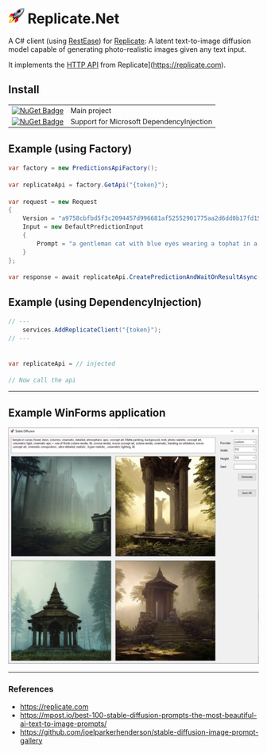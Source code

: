 # ![Project Icon](https://raw.githubusercontent.com/StefH/Replicate.Net/main/resources/icon_32x32.png) Replicate.Net
A C# client (using [RestEase](https://github.com/canton7/RestEase)) for [Replicate](https://replicate.com): A latent text-to-image diffusion model capable of generating photo-realistic images given any text input.

It implements the [HTTP API](https://replicate.com/docs/reference/http) from Replicate](https://replicate.com).

## Install
| | |
| - | - |
| [![NuGet Badge](https://buildstats.info/nuget/Replicate.Net)](https://www.nuget.org/packages/Replicate.Net) | Main project
| [![NuGet Badge](https://buildstats.info/nuget/Replicate.Net.DependencyInjection)](https://www.nuget.org/packages/Replicate.Net.DependencyInjection) | Support for Microsoft DependencyInjection

## Example (using Factory)
``` c#
var factory = new PredictionsApiFactory();

var replicateApi = factory.GetApi("{token}");

var request = new Request
{
    Version = "a9758cbfbd5f3c2094457d996681af52552901775aa2d6dd0b17fd15df959bef",
    Input = new DefaultPredictionInput
    {
        Prompt = "a gentleman cat with blue eyes wearing a tophat in a 19th century portrait"
    }
};

var response = await replicateApi.CreatePredictionAndWaitOnResultAsync(request).ConfigureAwait(false);
```

## Example (using DependencyInjection)
``` c#
// ---
    services.AddReplicateClient("{token}");
// ---


var replicateApi = // injected

// Now call the api
```


<hr>


## Example WinForms application

![example-winform](https://raw.githubusercontent.com/StefH/Replicate.Net/main/resources/example-winform.png)


<hr>

### References
- https://replicate.com
- https://mpost.io/best-100-stable-diffusion-prompts-the-most-beautiful-ai-text-to-image-prompts/
- https://github.com/joelparkerhenderson/stable-diffusion-image-prompt-gallery
